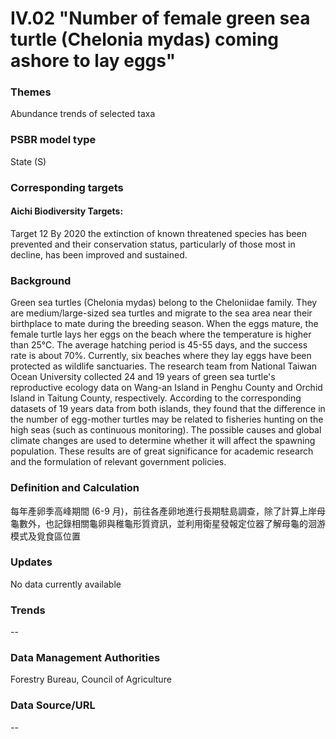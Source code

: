 # IV.02 "Number of female green sea turtle (Chelonia mydas) coming ashore to lay eggs"

<script type="text/javascript" src="http://cdn.mathjax.org/mathjax/latest/MathJax.js?config=TeX-AMS-MML_HTMLorMML"></script>

### Themes
Abundance trends of selected taxa
### PSBR model type
State (S)
### Corresponding targets
#### Aichi Biodiversity Targets:
Target 12 By 2020 the extinction of known threatened species has been prevented and their conservation status, particularly of those most in decline, has been improved and sustained.
### Background
Green sea turtles (Chelonia mydas) belong to the Cheloniidae family. They are medium/large-sized sea turtles and migrate to the sea area near their birthplace to mate during the breeding season. When the eggs mature, the female turtle lays her eggs on the beach where the temperature is higher than 25℃. The average hatching period is 45-55 days, and the success rate is about 70%. Currently, six beaches where they lay eggs have been protected as wildlife sanctuaries. The research team from National Taiwan Ocean University collected 24 and 19 years of green sea turtle's reproductive ecology data on Wang-an Island in Penghu County and Orchid Island in Taitung County, respectively. According to the corresponding datasets of 19 years data from both islands, they found that the difference in the number of egg-mother turtles may be related to fisheries hunting on the high seas (such as continuous monitoring). The possible causes and global climate changes are used to determine whether it will affect the spawning population. These results are of great significance for academic research and the formulation of relevant government policies.
### Definition and Calculation
每年產卵季高峰期間 (6-9 月)，前往各產卵地進行長期駐島調查，除了計算上岸母龜數外，也記錄相關龜卵與稚龜形質資訊，並利用衛星發報定位器了解母龜的洄游模式及覓食區位置
### Updates
No data currently available
### Trends
--
### Data Management Authorities
Forestry Bureau, Council of Agriculture
### Data Source/URL
--